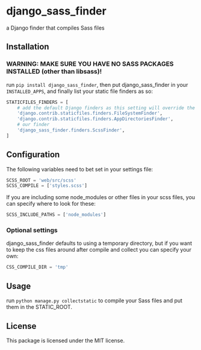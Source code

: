 # django_sass_finder
a Django finder that compiles Sass files

## Installation
### WARNING: MAKE SURE YOU HAVE NO SASS PACKAGES INSTALLED (other than libsass)!

run `pip install django_sass_finder`, then put django_sass_finder in your `INSTALLED_APPS`, and
finally list your static file finders as so:

```py
STATICFILES_FINDERS = [
    # add the default Django finders as this setting will override the default
    'django.contrib.staticfiles.finders.FileSystemFinder',
    'django.contrib.staticfiles.finders.AppDirectoriesFinder',
    # our finder
    'django_sass_finder.finders.ScssFinder',
]
```

## Configuration
The following variables need to bet set in your settings file:

```py
SCSS_ROOT = 'web/src/scss'
SCSS_COMPILE = ['styles.scss']
```

If you are including some node_modules or other files in your scss files, you can specify where to look for these:

```py
SCSS_INCLUDE_PATHS = ['node_modules']
```

### Optional settings 

django_sass_finder defaults to using a temporary directory, but if you want to keep the css files around after compile and collect you can specify your own:

```py
CSS_COMPILE_DIR = 'tmp'
```

## Usage
run `python manage.py collectstatic` to compile your Sass files and put them in the STATIC_ROOT.

## License
This package is licensed under the MIT license.
